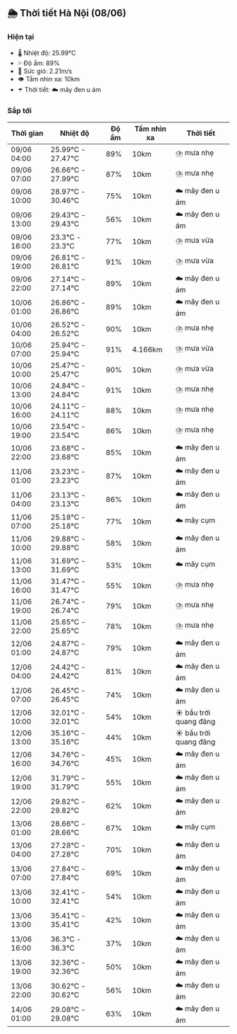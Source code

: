 ## 🌦️ Thời tiết Hà Nội (08/06)

### Hiện tại

- 🌡️ Nhiệt độ: 25.99℃
- 💦 Độ ẩm: 89%
- 💨 Sức gió: 2.21m/s
- 👁️ Tầm nhìn xa: 10km
- ☂️ Thời tiết: ☁️ mây đen u ám

### Sắp tới

| Thời gian | Nhiệt độ | Độ ẩm | Tầm nhìn xa | Thời tiết |
| --- | --- | --- | --- | --- |
| 09/06 04:00 | 25.99℃ - 27.47℃ | 89% | 10km | ⛈️ mưa nhẹ |
| 09/06 07:00 | 26.66℃ - 27.99℃ | 87% | 10km | ⛈️ mưa nhẹ |
| 09/06 10:00 | 28.97℃ - 30.46℃ | 75% | 10km | ☁️ mây đen u ám |
| 09/06 13:00 | 29.43℃ - 29.43℃ | 56% | 10km | ☁️ mây đen u ám |
| 09/06 16:00 | 23.3℃ - 23.3℃ | 77% | 10km | ⛈️ mưa vừa |
| 09/06 19:00 | 26.81℃ - 26.81℃ | 91% | 10km | ⛈️ mưa vừa |
| 09/06 22:00 | 27.14℃ - 27.14℃ | 89% | 10km | ☁️ mây đen u ám |
| 10/06 01:00 | 26.86℃ - 26.86℃ | 89% | 10km | ☁️ mây đen u ám |
| 10/06 04:00 | 26.52℃ - 26.52℃ | 90% | 10km | ⛈️ mưa nhẹ |
| 10/06 07:00 | 25.94℃ - 25.94℃ | 91% | 4.166km | ⛈️ mưa vừa |
| 10/06 10:00 | 25.47℃ - 25.47℃ | 90% | 10km | ⛈️ mưa vừa |
| 10/06 13:00 | 24.84℃ - 24.84℃ | 91% | 10km | ⛈️ mưa nhẹ |
| 10/06 16:00 | 24.11℃ - 24.11℃ | 88% | 10km | ⛈️ mưa nhẹ |
| 10/06 19:00 | 23.54℃ - 23.54℃ | 86% | 10km | ⛈️ mưa nhẹ |
| 10/06 22:00 | 23.68℃ - 23.68℃ | 85% | 10km | ☁️ mây đen u ám |
| 11/06 01:00 | 23.23℃ - 23.23℃ | 87% | 10km | ☁️ mây đen u ám |
| 11/06 04:00 | 23.13℃ - 23.13℃ | 86% | 10km | ☁️ mây đen u ám |
| 11/06 07:00 | 25.18℃ - 25.18℃ | 77% | 10km | ☁️ mây cụm |
| 11/06 10:00 | 29.88℃ - 29.88℃ | 58% | 10km | ☁️ mây đen u ám |
| 11/06 13:00 | 31.69℃ - 31.69℃ | 53% | 10km | ☁️ mây cụm |
| 11/06 16:00 | 31.47℃ - 31.47℃ | 55% | 10km | ⛈️ mưa nhẹ |
| 11/06 19:00 | 26.74℃ - 26.74℃ | 79% | 10km | ⛈️ mưa nhẹ |
| 11/06 22:00 | 25.65℃ - 25.65℃ | 78% | 10km | ⛈️ mưa nhẹ |
| 12/06 01:00 | 24.87℃ - 24.87℃ | 79% | 10km | ☁️ mây đen u ám |
| 12/06 04:00 | 24.42℃ - 24.42℃ | 81% | 10km | ☁️ mây đen u ám |
| 12/06 07:00 | 26.45℃ - 26.45℃ | 74% | 10km | ☁️ mây đen u ám |
| 12/06 10:00 | 32.01℃ - 32.01℃ | 54% | 10km | ☀️ bầu trời quang đãng |
| 12/06 13:00 | 35.16℃ - 35.16℃ | 44% | 10km | ☀️ bầu trời quang đãng |
| 12/06 16:00 | 34.76℃ - 34.76℃ | 45% | 10km | ☁️ mây đen u ám |
| 12/06 19:00 | 31.79℃ - 31.79℃ | 55% | 10km | ☁️ mây đen u ám |
| 12/06 22:00 | 29.82℃ - 29.82℃ | 62% | 10km | ☁️ mây đen u ám |
| 13/06 01:00 | 28.66℃ - 28.66℃ | 67% | 10km | ☁️ mây cụm |
| 13/06 04:00 | 27.28℃ - 27.28℃ | 70% | 10km | ☁️ mây đen u ám |
| 13/06 07:00 | 27.84℃ - 27.84℃ | 69% | 10km | ☁️ mây đen u ám |
| 13/06 10:00 | 32.41℃ - 32.41℃ | 54% | 10km | ☁️ mây đen u ám |
| 13/06 13:00 | 35.41℃ - 35.41℃ | 42% | 10km | ☁️ mây đen u ám |
| 13/06 16:00 | 36.3℃ - 36.3℃ | 37% | 10km | ☁️ mây đen u ám |
| 13/06 19:00 | 32.36℃ - 32.36℃ | 50% | 10km | ☁️ mây đen u ám |
| 13/06 22:00 | 30.62℃ - 30.62℃ | 56% | 10km | ☁️ mây đen u ám |
| 14/06 01:00 | 29.08℃ - 29.08℃ | 63% | 10km | ☁️ mây đen u ám |
